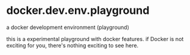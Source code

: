 # docker.dev.env.playground

a docker development environment (playground)

this is a experimental playground with docker features. if Docker is not exciting for you, there's nothing exciting to see here.

